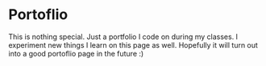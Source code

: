 # Portoflio
This is nothing special. Just a portfolio I code on during my classes. I experiment new things I learn on this page as well. Hopefully it will turn out into a good portoflio page in the future :)
